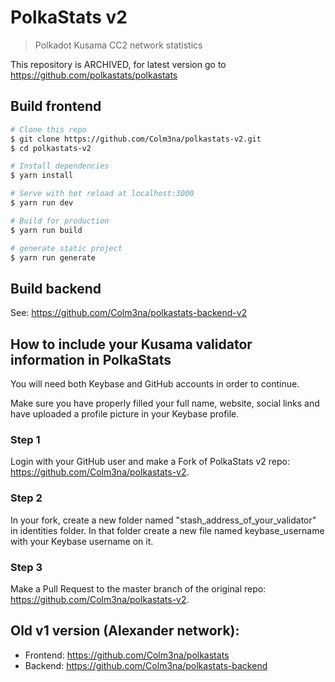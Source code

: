 # PolkaStats v2

> Polkadot Kusama CC2 network statistics

This repository is ARCHIVED, for latest version go to https://github.com/polkastats/polkastats

## Build frontend

``` bash
# Clone this repo
$ git clone https://github.com/Colm3na/polkastats-v2.git
$ cd polkastats-v2

# Install dependencies
$ yarn install

# Serve with hot reload at localhost:3000
$ yarn run dev

# Build for production
$ yarn run build

# generate static project
$ yarn run generate
```

## Build backend

See: https://github.com/Colm3na/polkastats-backend-v2


## How to include your Kusama validator information in PolkaStats

You will need both Keybase and GitHub accounts in order to continue.

Make sure you have properly filled your full name, website, social links and have uploaded a profile picture in your Keybase profile.

### Step 1

Login with your GitHub user and make a Fork of PolkaStats v2 repo: https://github.com/Colm3na/polkastats-v2.

### Step 2

In your fork, create a new folder named "stash_address_of_your_validator" in identities folder. In that folder create a new file named keybase_username with your Keybase username on it.

### Step 3
Make a Pull Request to the master branch of the original repo: https://github.com/Colm3na/polkastats-v2.


## Old v1 version (Alexander network):

- Frontend: https://github.com/Colm3na/polkastats
- Backend: https://github.com/Colm3na/polkastats-backend
